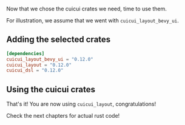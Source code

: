Now that we chose the cuicui crates we need, time to use them.

For illustration, we assume that we went with `cuicui_layout_bevy_ui`.

## Adding the selected crates

```toml
[dependencies]
cuicui_layout_bevy_ui = "0.12.0"
cuicui_layout = "0.12.0"
cuicui_dsl = "0.12.0"
```

## Using the cuicui crates

That's it! You are now using `cuicui_layout`, congratulations!

Check the next chapters for actual rust code!
